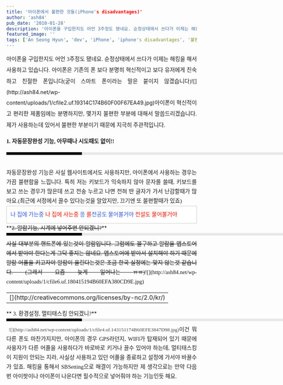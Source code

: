 ```yaml
---
title: '아이폰에서 불편한 것들(iPhone's disadvantages)'
author: 'ash84'
pub_date: '2010-01-28'
description: '아이폰을 구입한지도 어언 3주정도 됐네요. 순정상태에서 쓰다가 이제는 해킹을 해서 사용하고 있습니다. 아이폰은 기존의 폰 보다 분명히 혁신적이고 보다 유저에게 친숙하고 친절한 폰입니다(굳이 스마트 폰이라는 말은 붙이지 않겠습니다)![](http://ash84.net/wp-content/uploads/1/'
featured_image: ''
tags: ['An Seong Hyun', 'dev', 'iPhone', 'iphone's disadvantages', '불편한것들', '아이폰', '안성현']
---
```



<div style="TEXT-ALIGN: justify; LINE-HEIGHT: 2">  
<span style="FONT-SIZE: 11pt"><span style="FONT-FAMILY: Dotum">아이폰을 구입한지도 어언 3주정도 됐네요. 순정상태에서 쓰다가 이제는 해킹을 해서 사용하고 있습니다. 아이폰은 기존의 폰 보다 분명히 혁신적이고 보다 유저에게 친숙하고 친절한 폰입니다(굳이 스마트 폰이라는 말은 붙이지 않겠습니다)</span></span>![](http://ash84.net/wp-content/uploads/1/cfile2.uf.19314C174B60F00F67EA49.jpg)<span style="FONT-SIZE: 11pt"><span style="FONT-FAMILY: Dotum">아이폰이 혁신적이고 편리한 제품임에는 분명하지만, 몇가지 불편한 부분에 대해서 말씀드리겠습니다. 제가 사용하는데 있어서 불편한 부분이기 때문에 지극히 주관적입니다. </span></span>

**<span style="FONT-SIZE: 11pt"><span style="FONT-FAMILY: Dotum">1. 자동문장완성 기능, 아무때나 시도때도 없이!!</span></span>**

</div>  
<div style="TEXT-ALIGN: justify; LINE-HEIGHT: 2">  
<div style="BORDER-LEFT: #000000 200px solid; PADDING-BOTTOM: 3px; BACKGROUND-COLOR: #e8e8e8; PADDING-LEFT: 6px; WIDTH: 690px; PADDING-RIGHT: 6px; FONT: bold 1pt/1 나눔고딕, Sans-serif; MARGIN-BOTTOM: 10px; HEIGHT: 1px; COLOR: #fff; PADDING-TOP: 3px"><span style="FONT-SIZE: 11pt"><span style="FONT-SIZE: 10pt"><span style="FONT-SIZE: 11pt"><span style="FONT-SIZE: 10pt"><span style="FONT-SIZE: 10pt"><span style="FONT-FAMILY: Batang"><span style="FONT-SIZE: 11pt"><span style="FONT-SIZE: 1pt"></span></span></span></span></span></span></span></span></div>  
<div style="LINE-HEIGHT: 1.7"><span style="FONT-FAMILY: Dotum"><font color="#474747"><span style="FONT-SIZE: 11pt"><span style="FONT-FAMILY: Dotum">﻿</span></span></font><span style="FONT-SIZE: 10pt"><font color="#474747"><span style="FONT-SIZE: 11pt"><span style="FONT-FAMILY: Dotum">﻿</span></span></font><span style="FONT-FAMILY: Dotum"><font color="#474747"><span style="FONT-SIZE: 11pt"><span style="FONT-FAMILY: Dotum">﻿</span></span></font></span></span></span></div></div>  
<div style="TEXT-ALIGN: justify; LINE-HEIGHT: 2">  
<div style="LINE-HEIGHT: 1.7"><span style="FONT-SIZE: 11pt"><span style="FONT-FAMILY: Dotum">자동문장완성 기능은 사실 웹사이트에서도 사용하지만, 아이폰에서 사용하는 경우는 가끔 불편함을 느낍니다. 특히 저는 키보드가 익숙하지 않아 문자를 쓸때, 키보드를 보고 쓰는 경우가 많은데 쓰고 전송 누르고 나면 전혀 딴 글자가 가서 난감할때가 많아요.(최근에 서정에서 끌수 있다는것을 알았지만, 끄기엔 또 불편할때가 있죠)</span></span>  
</div></div>  
<div style="TEXT-ALIGN: justify; LINE-HEIGHT: 2">  
<div style="LINE-HEIGHT: 1.7">  
<font color="#3058d2"><span style="FONT-SIZE: 11pt"><span style="FONT-FAMILY: Dotum">  
<div class="txc-textbox" style="BORDER-BOTTOM: #cbcbcb 1px solid; BORDER-LEFT: #cbcbcb 1px solid; PADDING-BOTTOM: 10px; BACKGROUND-COLOR: #ffffff; PADDING-LEFT: 10px; PADDING-RIGHT: 10px; BORDER-TOP: #cbcbcb 1px solid; BORDER-RIGHT: #cbcbcb 1px solid; PADDING-TOP: 10px"><font color="#3058d2"><span style="FONT-SIZE: 11pt"><span style="FONT-FAMILY: Dotum">나 집에 가는중</span></span></font>  
<font color="#e31600"><span style="FONT-SIZE: 11pt"><span style="FONT-FAMILY: Dotum">나 집에 사는중</span></span>  
</font>  
<font color="#3058d2"><span style="FONT-SIZE: 11pt"><span style="FONT-FAMILY: Dotum">응</span></span></font>  
<font color="#e31600"><span style="FONT-SIZE: 11pt"><span style="FONT-FAMILY: Dotum">를</span></span></font><font color="#3058d2"><span style="FONT-SIZE: 11pt"><span style="FONT-FAMILY: Dotum">전공도 물어볼거야 </span></span>  
</font><font color="#e31600"><span style="FONT-SIZE: 11pt"><span style="FONT-FAMILY: Dotum">전설도 물어볼거야 </span></span></font>

</div></span></span></font>**<span style="FONT-SIZE: 11pt"><span style="FONT-FAMILY: Dotum"><strike>2. 알람기능, 시계에 넣어주면 안되겠니?</strike></span></span>**

</div></div>  
<div style="TEXT-ALIGN: justify; LINE-HEIGHT: 2">  
<div style="BORDER-LEFT: #000000 200px solid; PADDING-BOTTOM: 3px; BACKGROUND-COLOR: #e8e8e8; PADDING-LEFT: 6px; WIDTH: 690px; PADDING-RIGHT: 6px; FONT: bold 1pt/1 나눔고딕, Sans-serif; MARGIN-BOTTOM: 10px; HEIGHT: 1px; COLOR: #fff; PADDING-TOP: 3px"><span style="FONT-SIZE: 11pt"><span style="FONT-SIZE: 10pt"><span style="FONT-SIZE: 11pt"><span style="FONT-SIZE: 10pt"><span style="FONT-SIZE: 10pt"><span style="FONT-FAMILY: Batang"><span style="FONT-SIZE: 11pt"><span style="FONT-SIZE: 1pt"><strike></strike></span></span></span></span></span></span></span></span></div>  
<div style="LINE-HEIGHT: 1.7"><span style="FONT-FAMILY: Dotum"><font color="#474747"><span style="FONT-SIZE: 11pt"><span style="FONT-FAMILY: Dotum">  
<strike>﻿</strike></span></span></font><span style="FONT-SIZE: 10pt"><strike><font color="#474747"><span style="FONT-SIZE: 11pt"><span style="FONT-FAMILY: Dotum">﻿</span></span></font><span style="FONT-FAMILY: Dotum"><font color="#474747"><span style="FONT-SIZE: 11pt"><span style="FONT-FAMILY: Dotum">﻿</span></span></font><span style="FONT-SIZE: 10pt"><font color="#474747"><span style="FONT-SIZE: 11pt"><span style="FONT-FAMILY: Dotum">﻿</span></span></font></span></span></strike></span></span><span style="FONT-SIZE: 11pt"><span style="FONT-FAMILY: Dotum"><strike>사실 대부분의 핸드폰에 있는것이 알람입니다. 그럼에도 불구하고 알람을 앱스토어에서 받아야 한다는게 그닥 좋지는 않네요. 앱스토어에 받아서 설치해야 하기 때문에 알람 어플을 키고자야 알람이 울린다는것은 조금 한국 실정에는 맞지 않는것 같습니다. (그래서 요즘 늦게 일어나는 ㅠㅠ)</strike>![](http://ash84.net/wp-content/uploads/1/cfile6.uf.180415194B60EFA380CD9E.jpg)

</span></span></div></div>  
<div style="TEXT-ALIGN: justify; LINE-HEIGHT: 2">  
<div style="LINE-HEIGHT: 1.7"><span style="FONT-SIZE: 11pt"><span style="FONT-FAMILY: Dotum"></span></span>  
<table class="flickrImgSearch">  
<tbody>  
<tr>  
<td>[](http://creativecommons.org/licenses/by-nc/2.0/kr/)</td></tr></tbody></table>**<span style="FONT-FAMILY: Dotum"><span style="FONT-SIZE: 11pt">  
 3. 환경설정, 멀티태스킹 안되겠니?</span></span>**<div>  
<div style="BORDER-LEFT: #000000 200px solid; PADDING-BOTTOM: 3px; BACKGROUND-COLOR: #e8e8e8; PADDING-LEFT: 6px; WIDTH: 690px; PADDING-RIGHT: 6px; FONT: bold 1pt/1 나눔고딕, Sans-serif; MARGIN-BOTTOM: 10px; HEIGHT: 1px; COLOR: #fff; PADDING-TOP: 3px"><span style="FONT-SIZE: 11pt"><span style="FONT-SIZE: 10pt"><span style="FONT-SIZE: 11pt"><span style="FONT-SIZE: 10pt"><span style="FONT-SIZE: 10pt"><span style="FONT-FAMILY: Batang"><span style="FONT-SIZE: 11pt"><span style="FONT-SIZE: 1pt"></span></span></span></span></span></span></span></span></div>  
<div style="LINE-HEIGHT: 1.7"><span style="FONT-FAMILY: Dotum"><font color="#474747">﻿</font><span style="FONT-SIZE: 10pt"><font color="#474747">﻿</font><span style="FONT-FAMILY: Dotum"><font color="#474747">﻿</font><span style="FONT-SIZE: 10pt"><font color="#474747">﻿  
![](http://ash84.net/wp-content/uploads/1/cfile4.uf.143151174B60EFE3847D98.jpg)</font></span></span></span></span><span style="FONT-FAMILY: Dotum"><span style="FONT-SIZE: 11pt">이건 뭐 다른 폰도 마찬가지지만, 아이폰의 경우 GPS라던지, WIFI가 탑재되어 있기 때문에 사용자가 다른 어플을 사용하다가 바로바로 키거나 끌수 있어야 하는데, 멀티태스킹이 지원이 안되는 지라, 사실상 사용하고 있던 어플을 종료하고 설정에 가서야 바꿀수가 있죠. 해킹을 통해서 SBSetting으로 해결이 가능하지만 제 생각으로는 만약 다음번 아이팟이나 아이폰이 나온다면 필수적으로 넣어줘야 하는 기능인듯 해요.   
</span></span>  
</div></div></div></div>

